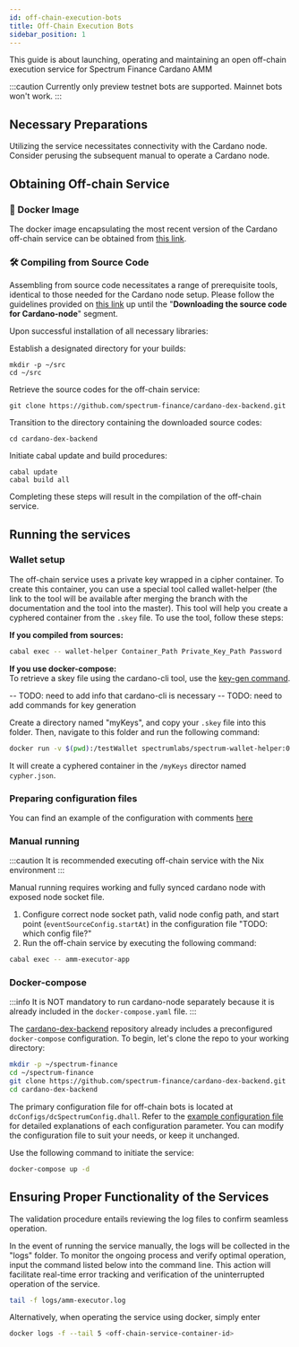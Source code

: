 ```yaml
---
id: off-chain-execution-bots
title: Off-Chain Execution Bots
sidebar_position: 1
---
```


This guide is about launching, operating and maintaining an open off-chain execution service for Spectrum Finance
Cardano AMM

:::caution
Currently only preview testnet bots are supported. Mainnet bots won't work.
:::

## Necessary Preparations

Utilizing the service necessitates connectivity with the Cardano node. Consider perusing the subsequent manual to
operate a Cardano node.

## Obtaining Off-chain Service

### 🐳 Docker Image

The docker image encapsulating the most recent version of the Cardano off-chain service can be obtained from
[this link](https://hub.docker.com/r/spectrumlabs/spectrum-cardano-backend).

### 🛠 Compiling from Source Code

Assembling from source code necessitates a range of prerequisite tools, identical to those needed for the Cardano node
setup. Please follow the guidelines provided
on [this link](https://github.com/input-output-hk/cardano-node/blob/master/doc/getting-started/install.md/) up until
the "**Downloading the source code for Cardano-node**" segment.

Upon successful installation of all necessary libraries:

Establish a designated directory for your builds:

```
mkdir -p ~/src
cd ~/src
```

Retrieve the source codes for the off-chain service:

```
git clone https://github.com/spectrum-finance/cardano-dex-backend.git
```

Transition to the directory containing the downloaded source codes:

```
cd cardano-dex-backend
```

Initiate cabal update and build procedures:

```
cabal update
cabal build all
```

Completing these steps will result in the compilation of the off-chain service.

## Running the services

### Wallet setup

The off-chain service uses a private key wrapped in a cipher container. To create this container, you can use a special
tool called wallet-helper (the link to the tool will be available after merging the branch with the documentation and
the tool into the master). This tool will help you create a cyphered container from the `.skey` file. To use the
tool, follow these steps:

**If you compiled from sources:**

```bash
cabal exec -- wallet-helper Container_Path Private_Key_Path Password 
```

**If you use docker-compose:**  
To retrieve a skey file using the cardano-cli tool, use
the [key-gen command](https://github.com/input-output-hk/cardano-node/blob/master/doc/reference/cardano-node-cli-reference.md/).

-- TODO: need to add info that cardano-cli is necessary
-- TODO: need to add commands for key generation

Create a directory named "myKeys", and copy your `.skey` file into this folder. Then, navigate to
this folder and run the following command:

```bash
docker run -v $(pwd):/testWallet spectrumlabs/spectrum-wallet-helper:0.0.1.0 /testWallet/cypher.json /testWallet/SKEY_FILE_NAME.skey YOUR_PASSWORD_HERE
```

It will create a cyphered container in the `/myKeys` director named `cypher.json`.

### Preparing configuration files

You can find an example of the configuration with
comments [here](https://github.com/spectrum-finance/cardano-dex-backend/blob/master/amm-executor/resources/config.dhall)

### Manual running
:::caution
It is recommended executing off-chain service with the Nix environment
:::

Manual running requires working and fully synced cardano node with exposed node socket file.

1. Configure correct node socket path, valid node config path, and start point (`eventSourceConfig.startAt`) in the
   configuration file "TODO: which config file?"
2. Run the off-chain service by executing the following command:

```bash
cabal exec -- amm-executor-app
```

### Docker-compose

:::info
It is NOT mandatory to run cardano-node separately because it is already included in the `docker-compose.yaml` file.
:::

The [cardano-dex-backend](https://github.com/spectrum-finance/cardano-dex-backend) repository already includes a
preconfigured `docker-compose` configuration. To begin, let's clone the repo to your working directory:

```bash
mkdir -p ~/spectrum-finance
cd ~/spectrum-finance
git clone https://github.com/spectrum-finance/cardano-dex-backend.git
cd cardano-dex-backend
```

The primary configuration file for off-chain bots is located at `dcConfigs/dcSpectrumConfig.dhall`. Refer to
the [example configuration file](https://github.com/spectrum-finance/cardano-dex-backend/blob/master/amm-executor/resources/config.dhall)
for detailed explanations of each configuration parameter. You can modify the configuration file to suit your needs, or
keep it unchanged.

Use the following command to initiate the service:

```bash
docker-compose up -d
```

## Ensuring Proper Functionality of the Services

The validation procedure entails reviewing the log files to confirm seamless operation.

In the event of running the service manually, the logs will be collected in the "logs" folder. To monitor the ongoing
process and verify optimal operation, input the command listed below into the command line. This action will facilitate
real-time error tracking and verification of the uninterrupted operation of the service.

```bash
tail -f logs/amm-executor.log
```

Alternatively, when operating the service using docker, simply enter

```bash
docker logs -f --tail 5 <off-chain-service-container-id>
```
